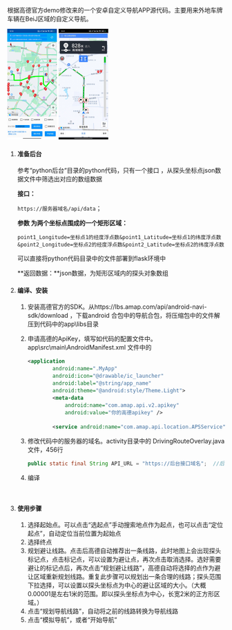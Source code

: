 根据高德官方demo修改来的一个安卓自定义导航APP源代码。主要用来外地车牌车辆在BeiJ区域的自定义导航。

<img src="https://github.com/walkingsky/BJNaviDemo/raw/master/image/main.jpg" style="zoom:25%;" /> <img src="https://github.com/walkingsky/BJNaviDemo/raw/master/image/navi.jpg" style="zoom:25%;" />

1. ####  准备后台

   参考“python后台“目录的python代码，只有一个接口 ，从探头坐标点json数据文件中筛选出对应的数组数据

   **接口：**

   `https://服务器域名/api/data`；

   **参数 为两个坐标点围成的一个矩形区域：**

   `point1_Longitude=坐标点1的经度浮点数&point1_Latitude=坐标点1的纬度浮点数&point2_Longitude=坐标点2的经度浮点数&point2_Latitude=坐标点2的纬度浮点数`

   可以直接将python代码目录中的文件部署到flask环境中

   **返回数据：**json数据，为矩形区域内的探头对象数组

2. #### 编译、安装

   1. 安装高德官方的SDK。从https://lbs.amap.com/api/android-navi-sdk/download ，下载android 合包中的导航合包，将压缩包中的文件解压到代码中的app\libs目录

   2. 申请高德的ApiKey，填写如代码的配置文件中。app\src\main\AndroidManifest.xml 文件中的 
      ```xml
      <application
              android:name=".MyApp"
              android:icon="@drawable/ic_launcher"
              android:label="@string/app_name"
              android:theme="@android:style/Theme.Light">
              <meta-data
                  android:name="com.amap.api.v2.apikey"
                  android:value="你的高德apikey" />
      
              <service android:name="com.amap.api.location.APSService" />
      ```
      
   3. 修改代码中的服务器的域名。activity目录中的 DrivingRouteOverlay.java 文件，456行
      ```java
      public static final String API_URL = "https://后台接口域名";  //后台接口 域名
      ```

   4. 编译
   
      ​      

3. #### 使用步骤

   1. 选择起始点。可以点击“选起点”手动搜索地点作为起点，也可以点击“定位起点”，自动定位当前位置为起始点
   2. 选择终点
   3. 规划避让线路。点击后高德自动推荐出一条线路，此时地图上会出现探头标记点，点击标记点，可以设置为避让点，再次点击取消选择。选好需要避让的标记点后，再次点击“规划避让线路”，高德自动将选择的点作为避让区域重新规划线路。重复此步骤可以规划出一条合理的线路；探头范围下拉选择，可以设置以探头坐标点为中心的避让区域的大小。（大概0.00001是左右1米的范围。即以探头坐标点为中心，长宽2米的正方形区域。）
   4. 点击“规划导航线路”，自动将之前的线路转换为导航线路
   5. 点击“模拟导航”，或者“开始导航”